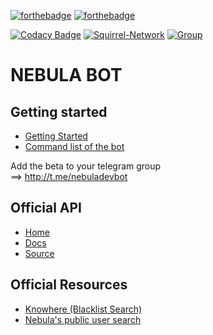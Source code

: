 [![forthebadge](https://forthebadge.com/images/badges/made-with-python.svg)](https://www.python.org/) [![forthebadge](https://forthebadge.com/images/badges/open-source.svg)](https://en.wikipedia.org/wiki/Open_source)

[![Codacy Badge](https://app.codacy.com/project/badge/Grade/5c5d758521f6442f83c11af5f063cbfc)](https://www.codacy.com/gh/Squirrel-Network/nebula8/dashboard?utm_source=github.com&amp;utm_medium=referral&amp;utm_content=Squirrel-Network/nebula8&amp;utm_campaign=Badge_Grade) [![Squirrel-Network](https://circleci.com/gh/Squirrel-Network/nebula.svg?style=shield)](https://app.circleci.com/pipelines/github/Squirrel-Network/nebula8) [![Group](https://img.shields.io/badge/Group-SquirrelNetwork-blue)](https://t.me/squirrelnetwork)
# NEBULA BOT

## Getting started

- <a href="https://github.com/Squirrel-Network/nebula8/wiki/Getting-Started">Getting Started</a>
- <a href="https://github.com/Squirrel-Network/nebula8/wiki/Command-List">Command list of the bot</a>

Add the beta to your telegram group
<br>
==> http://t.me/nebuladevbot


## Official API
- <a href="https://api.nebula.squirrel-network.online">Home</a>
- <a href="https://api.nebula.squirrel-network.online/apidocs/">Docs</a>
- <a href="https://github.com/Squirrel-Network/api_nebula">Source</a>

## Official Resources
- <a href="https://squirrel-network.online/knowhere/">Knowhere (Blacklist Search)</a>
- <a href="https://api.nebula.squirrel-network.online/users">Nebula's public user search </a>